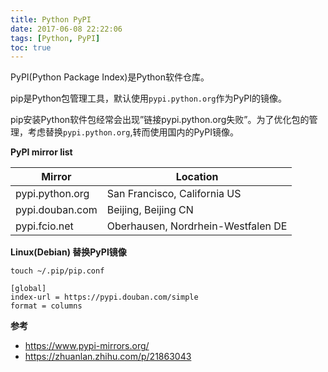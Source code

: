 ```yaml
---
title: Python PyPI
date: 2017-06-08 22:22:06
tags: [Python, PyPI]
toc: true
---
```


PyPI(Python Package Index)是Python软件仓库。

pip是Python包管理工具，默认使用`pypi.python.org`作为PyPI的镜像。

pip安装Python软件包经常会出现”链接pypi.python.org失败”。为了优化包的管理，考虑替换`pypi.python.org`,转而使用国内的PyPI镜像。

**PyPI mirror list**

| Mirror          | Location                           |
| --------------- | ---------------------------------- |
| pypi.python.org | San Francisco, California US       |
| pypi.douban.com | Beijing, Beijing CN                |
| pypi.fcio.net   | Oberhausen, Nordrhein-Westfalen DE |

**Linux(Debian) 替换PyPI镜像**

`touch ~/.pip/pip.conf`

```
[global]
index-url = https://pypi.douban.com/simple
format = columns
```

**参考**

- <https://www.pypi-mirrors.org/>
- <https://zhuanlan.zhihu.com/p/21863043>

